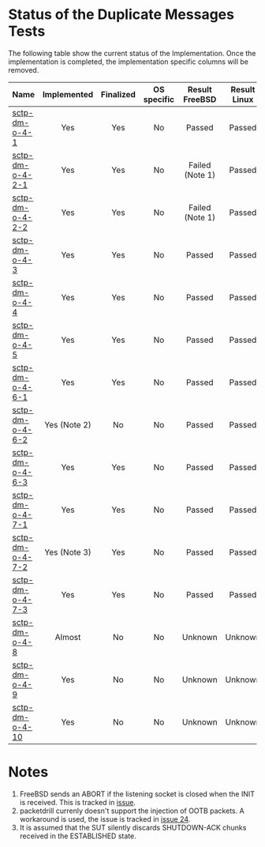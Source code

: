 # Status of the Duplicate Messages Tests

The following table show the current status of the Implementation. Once the implementation is completed, the implementation specific columns will be removed.

| Name                                  | Implemented | Finalized | OS specific | Result FreeBSD | Result Linux |
|:--------------------------------------|:-----------:|:---------:|:-----------:|:--------------:|:------------:|
|[sctp-dm-o-4-1](sctp-dm-o-4-1.pkt)     | Yes         | Yes       | No          | Passed         | Passed       |
|[sctp-dm-o-4-2-1](sctp-dm-o-4-2-1.pkt) | Yes         | Yes       | No          | Failed (Note 1)| Passed       |
|[sctp-dm-o-4-2-2](sctp-dm-o-4-2-2.pkt) | Yes         | Yes       | No          | Failed (Note 1)| Passed       |
|[sctp-dm-o-4-3](sctp-dm-o-4-3.pkt)     | Yes         | Yes       | No          | Passed         | Passed       |
|[sctp-dm-o-4-4](sctp-dm-o-4-4.pkt)     | Yes         | Yes       | No          | Passed         | Passed       |
|[sctp-dm-o-4-5](sctp-dm-o-4-5.pkt)     | Yes         | Yes       | No          | Passed         | Passed       |
|[sctp-dm-o-4-6-1](sctp-dm-o-4-6-1.pkt) | Yes         | Yes       | No          | Passed         | Passed       |
|[sctp-dm-o-4-6-2](sctp-dm-o-4-6-2.pkt) | Yes (Note 2)| No        | No          | Passed         | Passed       |
|[sctp-dm-o-4-6-3](sctp-dm-o-4-6-3.pkt) | Yes         | Yes       | No          | Passed         | Passed       |
|[sctp-dm-o-4-7-1](sctp-dm-o-4-7-1.pkt) | Yes         | Yes       | No          | Passed         | Passed       |
|[sctp-dm-o-4-7-2](sctp-dm-o-4-7-2.pkt) | Yes (Note 3)| Yes       | No          | Passed         | Passed       |
|[sctp-dm-o-4-7-3](sctp-dm-o-4-7-3.pkt) | Yes         | Yes       | No          | Passed         | Passed       |
|[sctp-dm-o-4-8](sctp-dm-o-4-8.pkt)     | Almost      | No        | No          | Unknown        | Unknown      |
|[sctp-dm-o-4-9](sctp-dm-o-4-9.pkt)     | Yes         | No        | No          | Unknown        | Unknown      |
|[sctp-dm-o-4-10](sctp-dm-o-4-10.pkt)   | Yes         | No        | No          | Unknown        | Unknown      |

# Notes
1. FreeBSD sends an ABORT if the listening socket is closed when the INIT is received. This is tracked in [issue](https://github.com/sctplab/SCTP_NKE_Yosemite/issues/5).
2. packetdrill currenly doesn't support the injection of OOTB packets. A workaround is used, the issue is tracked in [issue 24](https://github.com/nplab/packetdrill/issues/24).
3. It is assumed that the SUT silently discards SHUTDOWN-ACK chunks received in the ESTABLISHED state.
